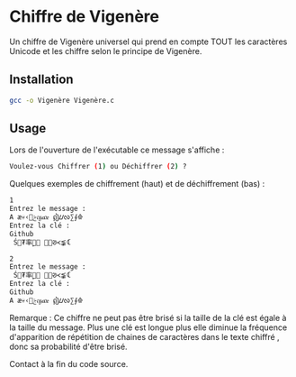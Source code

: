 # Chiffre de Vigenère
Un chiffre de Vigenère universel qui prend en compte TOUT les caractères Unicode et les chiffre selon le principe de Vigenère.

## Installation

```zsh
gcc -o Vigenère Vigenère.c
```
## Usage
Lors de l'ouverture de l'exécutable ce message s'affiche :
```bash
Voulez-vous Chiffrer (1) ou Déchiffrer (2) ?
```
Quelques exemples de chiffrement (haut) et de déchiffrement (bas) :
```bash
1
Entrez le message : 
A æ💀‹ࢢญጩ ឦᮗᰜ∑⨕𐁍
Entrez la clé : 
Github
 Ś📨₮率ࣩ๶᎝ ᠛᯹ᱣ≺⪉𐂵
```
```bash
2
Entrez le message : 
 Ś📨₮率ࣩ๶᎝ ᠛᯹ᱣ≺⪉𐂵
Entrez la clé : 
Github
A æ💀‹ࢢญጩ ឦᮗᰜ∑⨕𐁍
```
Remarque : Ce chiffre ne peut pas être brisé si la taille de la clé est égale à la taille du message. Plus une clé est longue plus elle diminue la fréquence d'apparition de répétition de chaines de caractères dans le texte chiffré , donc sa probabilité d'être brisé. 

Contact à la fin du code source.


